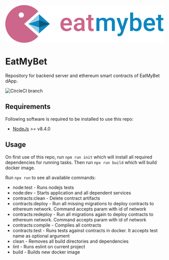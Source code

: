 ![NodeFactory](banner.png)

# EatMyBet

Repository for backend server and ethereum smart contracts of EatMyBet dApp.

![CircleCI branch](https://img.shields.io/circleci/project/github/NodeFactoryIo/eatmybet/master.svg)

## Requirements

Following software is required to be installed to use this repo:
 * [NodeJs](https://nodejs.org/en/) >= v8.4.0

## Usage

On first use of this repo, run `npm run init` which will install
all required dependencies for running tasks. Then run `npx run build` which will
build docker image.

Run `npx run` to see all available commands:
- node:test                       - Runs nodejs tests
- node:dev                        - Starts application and all dependent services
- contracts:clean                 - Delete contract artifacts
- contracts:deploy                - Run all missing migrations to deploy contracts to ethereum network. Command accepts param with id of network
- contracts:redeploy              - Run all migrations again to deploy contracts to ethereum network. Command accepts param with id of network
- contracts:compile               - Compiles all contracts
- contracts:test                  - Runs tests against contracts in docker. It accepts test name as optional argument
- clean                           - Removes all build directories and dependencies
- lint                            - Runs eslint on current project
- build                           - Builds new docker image
